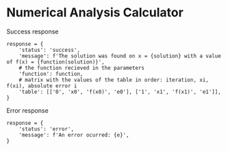 # Numerical Analysis Calculator

Success response
```
response = {
    'status': 'success',
    'message': f'The solution was found on x = {solution} with a value of f(x) = {function(solution)}',
    # the function recieved in the parameters
    'function': function,
    # matrix with the values of the table in order: iteration, xi, f(xi), absolute error i
    'table': [['0', 'x0', 'f(x0)', 'e0'], ['1', 'x1', 'f(x1)', 'e1']],
}
```

Error response
```
response = {
    'status': 'error',
    'message': f'An error ocurred: {e}',
}
```
